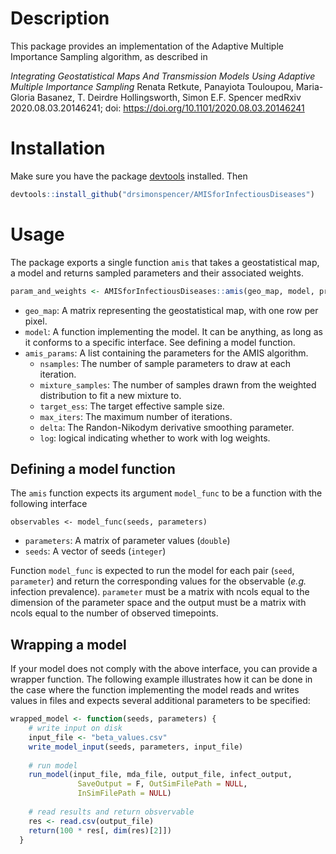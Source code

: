 # Description

This package provides an implementation of the Adaptive Multiple
Importance Sampling algorithm, as described in 

_Integrating Geostatistical Maps And Transmission Models Using Adaptive Multiple Importance Sampling_
Renata Retkute, Panayiota Touloupou, Maria-Gloria Basanez, T. Deirdre Hollingsworth, Simon E.F. Spencer
medRxiv 2020.08.03.20146241; doi: https://doi.org/10.1101/2020.08.03.20146241 

# Installation

Make sure you have the package [devtools](https://devtools.r-lib.org/)
installed. Then

```R
devtools::install_github("drsimonspencer/AMISforInfectiousDiseases")
```

# Usage

The package exports a single function `amis` that takes a
geostatistical map, a model and returns sampled parameters and their
associated weights.

```R
param_and_weights <- AMISforInfectiousDiseases::amis(geo_map, model, prior, amis_params)
```

- `geo_map`: A matrix representing the geostatistical map, with one
  row per pixel.
- `model`: A function implementing the model. It can be anything, as
  long as it conforms to a specific interface. See defining a model
  function.
- `amis_params`: A list containing the parameters for the AMIS algorithm.
  - `nsamples`: The number of sample parameters to draw at each iteration.
  - `mixture_samples`: The number of samples drawn from the weighted distribution to fit a new mixture to.
  - `target_ess`: The target effective sample size.
  - `max_iters`: The maximum number of iterations.
  - `delta`: The Randon-Nikodym derivative smoothing parameter.
  - `log`: logical indicating whether to work with log weights. 
  
## Defining a model function

The `amis` function expects its argument `model_func` to be a function with the 
following interface

```
observables <- model_func(seeds, parameters)
```

- `parameters`: A matrix of parameter values (`double`) 
- `seeds`: A vector of seeds (`integer`)

Function `model_func` is expected to run the model for each pair
(`seed`, `parameter`) and return the corresponding values for the
observable (_e.g._ infection prevalence). `parameter` must be a matrix
with ncols equal to the dimension of the parameter space and the output
must be a matrix with ncols equal to the number of observed timepoints.

## Wrapping a model

If your model does not comply with the above interface, you can
provide a wrapper function. The following example illustrates how it
can be done in the case where the function implementing the model
reads and writes values in files and expects several additional
parameters to be specified:

```R
wrapped_model <- function(seeds, parameters) {
	# write input on disk
	input_file <- "beta_values.csv"
    write_model_input(seeds, parameters, input_file)
	
	# run model
    run_model(input_file, mda_file, output_file, infect_output,
               SaveOutput = F, OutSimFilePath = NULL,
               InSimFilePath = NULL)
			   
	# read results and return obsvervable
    res <- read.csv(output_file)
    return(100 * res[, dim(res)[2]])
  }
```
